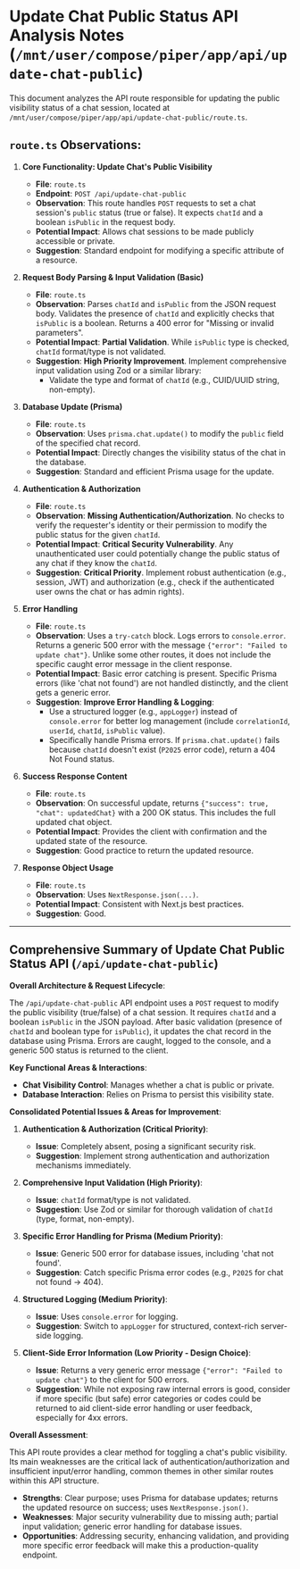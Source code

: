 # Update Chat Public Status API Analysis Notes (`/mnt/user/compose/piper/app/api/update-chat-public`)

This document analyzes the API route responsible for updating the public visibility status of a chat session, located at `/mnt/user/compose/piper/app/api/update-chat-public/route.ts`.

## `route.ts` Observations:

1.  **Core Functionality: Update Chat's Public Visibility**
    *   **File**: `route.ts`
    *   **Endpoint**: `POST /api/update-chat-public`
    *   **Observation**: This route handles `POST` requests to set a chat session's `public` status (true or false). It expects `chatId` and a boolean `isPublic` in the request body.
    *   **Potential Impact**: Allows chat sessions to be made publicly accessible or private.
    *   **Suggestion**: Standard endpoint for modifying a specific attribute of a resource.

2.  **Request Body Parsing & Input Validation (Basic)**
    *   **File**: `route.ts`
    *   **Observation**: Parses `chatId` and `isPublic` from the JSON request body. Validates the presence of `chatId` and explicitly checks that `isPublic` is a boolean. Returns a 400 error for "Missing or invalid parameters".
    *   **Potential Impact**: **Partial Validation**. While `isPublic` type is checked, `chatId` format/type is not validated.
    *   **Suggestion**: **High Priority Improvement**. Implement comprehensive input validation using Zod or a similar library:
        *   Validate the type and format of `chatId` (e.g., CUID/UUID string, non-empty).

3.  **Database Update (Prisma)**
    *   **File**: `route.ts`
    *   **Observation**: Uses `prisma.chat.update()` to modify the `public` field of the specified chat record.
    *   **Potential Impact**: Directly changes the visibility status of the chat in the database.
    *   **Suggestion**: Standard and efficient Prisma usage for the update.

4.  **Authentication & Authorization**
    *   **File**: `route.ts`
    *   **Observation**: **Missing Authentication/Authorization**. No checks to verify the requester's identity or their permission to modify the public status for the given `chatId`.
    *   **Potential Impact**: **Critical Security Vulnerability**. Any unauthenticated user could potentially change the public status of any chat if they know the `chatId`.
    *   **Suggestion**: **Critical Priority**. Implement robust authentication (e.g., session, JWT) and authorization (e.g., check if the authenticated user owns the chat or has admin rights).

5.  **Error Handling**
    *   **File**: `route.ts`
    *   **Observation**: Uses a `try-catch` block. Logs errors to `console.error`. Returns a generic 500 error with the message `{"error": "Failed to update chat"}`. Unlike some other routes, it does not include the specific caught error message in the client response.
    *   **Potential Impact**: Basic error catching is present. Specific Prisma errors (like 'chat not found') are not handled distinctly, and the client gets a generic error.
    *   **Suggestion**: **Improve Error Handling & Logging**:
        *   Use a structured logger (e.g., `appLogger`) instead of `console.error` for better log management (include `correlationId`, `userId`, `chatId`, `isPublic` value).
        *   Specifically handle Prisma errors. If `prisma.chat.update()` fails because `chatId` doesn't exist (`P2025` error code), return a 404 Not Found status.

6.  **Success Response Content**
    *   **File**: `route.ts`
    *   **Observation**: On successful update, returns `{"success": true, "chat": updatedChat}` with a 200 OK status. This includes the full updated chat object.
    *   **Potential Impact**: Provides the client with confirmation and the updated state of the resource.
    *   **Suggestion**: Good practice to return the updated resource.

7.  **Response Object Usage**
    *   **File**: `route.ts`
    *   **Observation**: Uses `NextResponse.json(...)`.
    *   **Potential Impact**: Consistent with Next.js best practices.
    *   **Suggestion**: Good.

--- 

## Comprehensive Summary of Update Chat Public Status API (`/api/update-chat-public`)

**Overall Architecture & Request Lifecycle**:

The `/api/update-chat-public` API endpoint uses a `POST` request to modify the public visibility (true/false) of a chat session. It requires `chatId` and a boolean `isPublic` in the JSON payload. After basic validation (presence of `chatId` and boolean type for `isPublic`), it updates the chat record in the database using Prisma. Errors are caught, logged to the console, and a generic 500 status is returned to the client.

**Key Functional Areas & Interactions**:
*   **Chat Visibility Control**: Manages whether a chat is public or private.
*   **Database Interaction**: Relies on Prisma to persist this visibility state.

**Consolidated Potential Issues & Areas for Improvement**:

1.  **Authentication & Authorization (Critical Priority)**:
    *   **Issue**: Completely absent, posing a significant security risk.
    *   **Suggestion**: Implement strong authentication and authorization mechanisms immediately.

2.  **Comprehensive Input Validation (High Priority)**:
    *   **Issue**: `chatId` format/type is not validated.
    *   **Suggestion**: Use Zod or similar for thorough validation of `chatId` (type, format, non-empty).

3.  **Specific Error Handling for Prisma (Medium Priority)**:
    *   **Issue**: Generic 500 error for database issues, including 'chat not found'.
    *   **Suggestion**: Catch specific Prisma error codes (e.g., `P2025` for chat not found -> 404).

4.  **Structured Logging (Medium Priority)**:
    *   **Issue**: Uses `console.error` for logging.
    *   **Suggestion**: Switch to `appLogger` for structured, context-rich server-side logging.

5.  **Client-Side Error Information (Low Priority - Design Choice)**:
    *   **Issue**: Returns a very generic error message `{"error": "Failed to update chat"}` to the client for 500 errors.
    *   **Suggestion**: While not exposing raw internal errors is good, consider if more specific (but safe) error categories or codes could be returned to aid client-side error handling or user feedback, especially for 4xx errors.

**Overall Assessment**:

This API route provides a clear method for toggling a chat's public visibility. Its main weaknesses are the critical lack of authentication/authorization and insufficient input/error handling, common themes in other similar routes within this API structure.

*   **Strengths**: Clear purpose; uses Prisma for database updates; returns the updated resource on success; uses `NextResponse.json()`.
*   **Weaknesses**: Major security vulnerability due to missing auth; partial input validation; generic error handling for database issues.
*   **Opportunities**: Addressing security, enhancing validation, and providing more specific error feedback will make this a production-quality endpoint.
